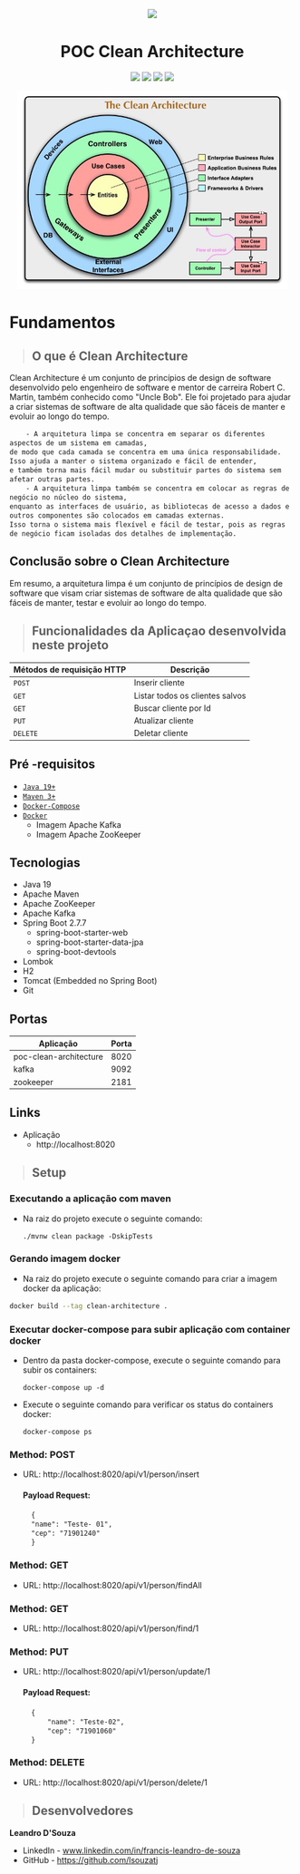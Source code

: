 <div align="center">

![](https://img.shields.io/badge/Status-%20Concluído-green)
</div>

<div align="center">

# POC Clean Architecture

![](https://img.shields.io/badge/Autor-Francis%20Leandro%20-brightgreen)
![](https://img.shields.io/badge/Language-java-brightgreen)
![](https://img.shields.io/badge/Framework-springboot-brightgreen)
![](https://img.shields.io/badge/Clean-Architecture-brightgreen)

</div> 

<p align="center">
    <img src="./images/clean-arch-1.jpg" height="350">
</p>

# Fundamentos 
>## O que é Clean Architecture
Clean Architecture é um conjunto de princípios de design de software desenvolvido pelo engenheiro de software e mentor de carreira Robert C. Martin, também conhecido como "Uncle Bob". Ele foi projetado para ajudar a criar sistemas de software de alta qualidade que são fáceis de manter e evoluir ao longo do tempo.
```
    - A arquitetura limpa se concentra em separar os diferentes aspectos de um sistema em camadas, 
de modo que cada camada se concentra em uma única responsabilidade. Isso ajuda a manter o sistema organizado e fácil de entender, 
e também torna mais fácil mudar ou substituir partes do sistema sem afetar outras partes.
    - A arquitetura limpa também se concentra em colocar as regras de negócio no núcleo do sistema, 
enquanto as interfaces de usuário, as bibliotecas de acesso a dados e outros componentes são colocados em camadas externas. 
Isso torna o sistema mais flexível e fácil de testar, pois as regras de negócio ficam isoladas dos detalhes de implementação.
```

## Conclusão sobre o Clean Architecture
Em resumo, a arquitetura limpa é um conjunto de princípios de design de software que visam criar sistemas de software de alta qualidade que são fáceis de manter, testar e evoluir ao longo do tempo.

>## Funcionalidades da Aplicaçao desenvolvida neste projeto

| Métodos de requisição HTTP  | Descrição                       |
|-----------------------------|---------------------------------|
| `POST`                      | Inserir cliente                 |
| `GET`                       | Listar todos os clientes salvos |
| `GET`                       | Buscar cliente por Id           |
| `PUT`                       | Atualizar cliente               |
| `DELETE`                    | Deletar cliente                 |

##  Pré -requisitos

- [ `Java 19+` ](https://www.oracle.com/java/technologies/downloads/#java19)
- [ `Maven 3+` ](https://maven.apache.org/download.cgi)
- [ `Docker-Compose` ](https://docs.docker.com/compose/install/)
- [ `Docker` ](https://www.docker.com/)
  - Imagem Apache Kafka
  - Imagem Apache ZooKeeper
  
## Tecnologias
- Java 19
- Apache Maven
- Apache ZooKeeper
- Apache Kafka
- Spring Boot 2.7.7
    - spring-boot-starter-web
    - spring-boot-starter-data-jpa
    - spring-boot-devtools
- Lombok
- H2
- Tomcat (Embedded no Spring Boot)
- Git

## Portas
| Aplicação              | Porta |
|------------------------|-------|
| poc-clean-architecture | 8020  |
| kafka                  | 9092  |
| zookeeper              | 2181  |

## Links

- Aplicação
    - http://localhost:8020

>## Setup

### Executando a aplicação com maven
- Na raiz do projeto execute o seguinte comando:
  ```
  ./mvnw clean package -DskipTests
  ```

### Gerando imagem docker
- Na raiz do projeto execute o seguinte comando para criar a imagem docker da aplicação:
```bash
docker build --tag clean-architecture .
```  

### Executar docker-compose para subir aplicação com container docker
- Dentro da pasta docker-compose, execute o seguinte comando para subir os containers:
  ```
  docker-compose up -d
  ```
- Execute o seguinte comando para verificar os status do containers docker:
  ```
  docker-compose ps
  ```
  
### Method: POST
- URL: http://localhost:8020/api/v1/person/insert
    #### Payload Request:
  ```
    {
    "name": "Teste- 01",
    "cep": "71901240"
    }
  ```

### Method: GET
- URL: http://localhost:8020/api/v1/person/findAll
### Method: GET
- URL: http://localhost:8020/api/v1/person/find/1
### Method: PUT
- URL: http://localhost:8020/api/v1/person/update/1
    #### Payload Request:
  ```
    {
        "name": "Teste-02",
        "cep": "71901060"
    }
  ```
### Method: DELETE
- URL: http://localhost:8020/api/v1/person/delete/1

>## Desenvolvedores

**Leandro D'Souza**
- LinkedIn - www.linkedin.com/in/francis-leandro-de-souza
- GitHub - https://github.com/lsouzatj
